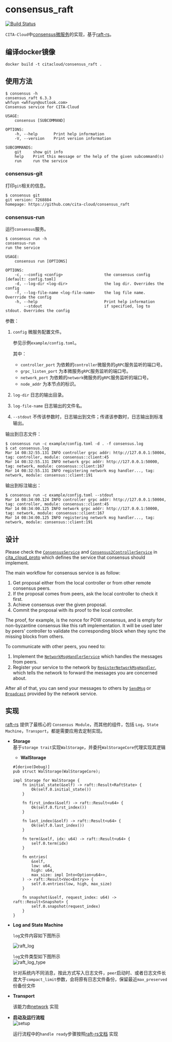 # consensus_raft
[![Build Status](https://travis-ci.org/cita-cloud/consensus_raft.svg?branch=master)](https://travis-ci.org/cita-cloud/consensus_raft)

`CITA-Cloud`中[consensus微服务](https://github.com/cita-cloud/cita_cloud_proto/blob/master/protos/consensus.proto)的实现，基于[raft-rs](https://github.com/tikv/raft-rs)。

## 编译docker镜像
```
docker build -t citacloud/consensus_raft .
```

## 使用方法

```
$ consensus -h
consensus_raft 6.3.3
whfuyn <whfuyn@outlook.com>
Consensus service for CITA-Cloud

USAGE:
    consensus [SUBCOMMAND]

OPTIONS:
    -h, --help       Print help information
    -V, --version    Print version information

SUBCOMMANDS:
    git     show git info
    help    Print this message or the help of the given subcommand(s)
    run     run the service
```

### consensus-git

打印`git`相关的信息。

```
$ consensus git
git version: 7268884
homepage: https://github.com/cita-cloud/consensus_raft
```

### consensus-run

运行`consensus`服务。

```
$ consensus run -h
consensus-run
run the service

USAGE:
    consensus run [OPTIONS]

OPTIONS:
    -c, --config <config>                  the consensus config [default: config.toml]
    -d, --log-dir <log-dir>                the log dir. Overrides the config
    -f, --log-file-name <log-file-name>    the log file name. Overrride the config
    -h, --help                             Print help information
        --stdout                           if specified, log to stdout. Overrides the config
```

参数：
1. `config` 微服务配置文件。

    参见示例`example/config.toml`。

    其中：
    * `controller_port` 为依赖的`controller`微服务的`gRPC`服务监听的端口号。
    * `grpc_listen_port` 为本微服务`gRPC`服务监听的端口号。
    * `network_port` 为依赖的`network`微服务的`gRPC`服务监听的端口号。
    * `node_addr` 为本节点的标识。
2. `log-dir` 日志的输出目录。
3. `log-file-name` 日志输出的文件名。
4. `--stdout` 不传该参数时，日志输出到文件；传递该参数时，日志输出到标准输出。

输出到日志文件：
```
$ consensus run -c example/config.toml -d . -f consensus.log
$ cat consensus.log
Mar 14 08:32:55.131 INFO controller grpc addr: http://127.0.0.1:50004, tag: controller, module: consensus::client:45
Mar 14 08:32:55.131 INFO network grpc addr: http://127.0.0.1:50000, tag: network, module: consensus::client:167
Mar 14 08:32:55.131 INFO registering network msg handler..., tag: network, module: consensus::client:191

```

输出到标注输出：
```
$ consensus run -c example/config.toml --stdout
Mar 14 08:34:00.124 INFO controller grpc addr: http://127.0.0.1:50004, tag: controller, module: consensus::client:45
Mar 14 08:34:00.125 INFO network grpc addr: http://127.0.0.1:50000, tag: network, module: consensus::client:167
Mar 14 08:34:00.125 INFO registering network msg handler..., tag: network, module: consensus::client:191
```


## 设计

Please check the [`ConsensusService`](https://github.com/cita-cloud/cita_cloud_proto/blob/master/protos/consensus.proto#L12)
and [`Consensus2ControllerService`](https://github.com/cita-cloud/cita_cloud_proto/blob/master/protos/controller.proto#L53)
in [cita_cloud_proto](https://github.com/cita-cloud/cita_cloud_proto)
which defines the service that consensus should implement.

The main workflow for consensus service is as follow:
1. Get proposal either from the local controller or from other remote consensus peers.
2. If the proposal comes from peers, ask the local controller to check it first.
3. Achieve consensus over the given proposal.
4. Commit the proposal with its proof to the local controller.

The proof, for example, is the nonce for POW consensus, and is empty for non-byzantine consensus like this raft implementation.
It will be used later by peers' controller to validate the corresponding block when they sync the missing blocks from others.

To communicate with other peers, you need to:
1. Implement the [`NetworkMsgHandlerService`](https://github.com/cita-cloud/cita_cloud_proto/blob/master/protos/network.proto#L39)
which handles the messages from peers.
2. Register your service to the network by [`RegisterNetworkMsgHandler`](https://github.com/cita-cloud/cita_cloud_proto/blob/master/protos/network.proto#L35),
which tells the network to forward the messages you are concerned about.

After all of that, you can send your messages to others by [`SendMsg`](https://github.com/cita-cloud/cita_cloud_proto/blob/master/protos/network.proto#L26) 
or [`Broadcast`](https://github.com/cita-cloud/cita_cloud_proto/blob/master/protos/network.proto#L29) provided by the network service.


## 实现

[raft-rs](https://github.com/tikv/raft-rs) 提供了最核心的 `Consensus Module`，而其他的组件，包括 `Log`，`State Machine`，`Transport`，都是需要应用去定制实现。

- **Storage**  
  基于`storage trait`实现`WalStorage`，并委托`WalStorageCore`代理实现其逻辑
    - **WalStorage**
    ``` 
    #[derive(Debug)]
    pub struct WalStorage(WalStorageCore);
    ```

    ``` 
    impl Storage for WalStorage {
        fn initial_state(&self) -> raft::Result<RaftState> {
            Ok(self.0.initial_state())
        }
    
        fn first_index(&self) -> raft::Result<u64> {
            Ok(self.0.first_index())
        }
    
        fn last_index(&self) -> raft::Result<u64> {
            Ok(self.0.last_index())
        }
    
        fn term(&self, idx: u64) -> raft::Result<u64> {
            self.0.term(idx)
        }
    
        fn entries(
            &self,
            low: u64,
            high: u64,
            max_size: impl Into<Option<u64>>,
        ) -> raft::Result<Vec<Entry>> {
            self.0.entries(low, high, max_size)
        }
    
        fn snapshot(&self, request_index: u64) -> raft::Result<Snapshot> {
            self.0.snapshot(request_index)
        }
    }
    ```
    
- **Log and State Machine**  

    `log`文件内容如下图所示  
    
    ![raft_log](img/raft_log.png)
    
    `log`文件类型如下图所示  
    ![raft_log_type](img/raft_log_type.png)  
    
    针对系统内不同消息，按此方式写入日志文件，`peer`启动时、或者日志文件长度大于`compact_limit`参数，会将原有日志文件备份，保留最近`max_preserved`份备份文件

- **Transport**  

    该能力由[network](https://cita-cloud-docs.readthedocs.io/zh_CN/latest/architecture.html#network) 实现


- **启动及运行流程**  
    ![setup](img/raft_setup.png)
  
    运行流程中的`handle ready`步骤按照[raft-rs文档](https://docs.rs/raft/latest/raft/#processing-the-ready-state) 实现

